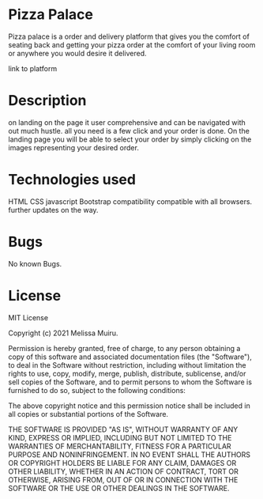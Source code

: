 # Pizza Palace
Pizza palace is a order and delivery platform that gives you the comfort of seating back and getting your pizza order at the comfort of your living room or anywhere you would desire it delivered.

link to platform

# Description
on landing on the page it user comprehensive and can be navigated with out much hustle. all you need is a few click and your order is done. On the landing page you will be able to select your order by simply clicking on the images representing your desired order.

# Technologies used
HTML
CSS
javascript
Bootstrap
compatibility
compatible with all browsers. further updates on the way.

# Bugs
No known Bugs.


# License
MIT License

Copyright (c) 2021 Melissa Muiru.

Permission is hereby granted, free of charge, to any person obtaining a copy of this software and associated documentation files (the "Software"), to deal in the Software without restriction, including without limitation the rights to use, copy, modify, merge, publish, distribute, sublicense, and/or sell copies of the Software, and to permit persons to whom the Software is furnished to do so, subject to the following conditions:

The above copyright notice and this permission notice shall be included in all copies or substantial portions of the Software.

THE SOFTWARE IS PROVIDED "AS IS", WITHOUT WARRANTY OF ANY KIND, EXPRESS OR IMPLIED, INCLUDING BUT NOT LIMITED TO THE WARRANTIES OF MERCHANTABILITY, FITNESS FOR A PARTICULAR PURPOSE AND NONINFRINGEMENT. IN NO EVENT SHALL THE AUTHORS OR COPYRIGHT HOLDERS BE LIABLE FOR ANY CLAIM, DAMAGES OR OTHER LIABILITY, WHETHER IN AN ACTION OF CONTRACT, TORT OR OTHERWISE, ARISING FROM, OUT OF OR IN CONNECTION WITH THE SOFTWARE OR THE USE OR OTHER DEALINGS IN THE SOFTWARE.
